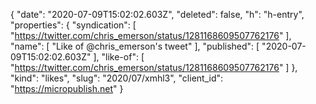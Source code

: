 {
  "date": "2020-07-09T15:02:02.603Z",
  "deleted": false,
  "h": "h-entry",
  "properties": {
    "syndication": [
      "https://twitter.com/chris_emerson/status/1281168609507762176"
    ],
    "name": [
      "Like of @chris_emerson's tweet"
    ],
    "published": [
      "2020-07-09T15:02:02.603Z"
    ],
    "like-of": [
      "https://twitter.com/chris_emerson/status/1281168609507762176"
    ]
  },
  "kind": "likes",
  "slug": "2020/07/xmhl3",
  "client_id": "https://micropublish.net"
}
